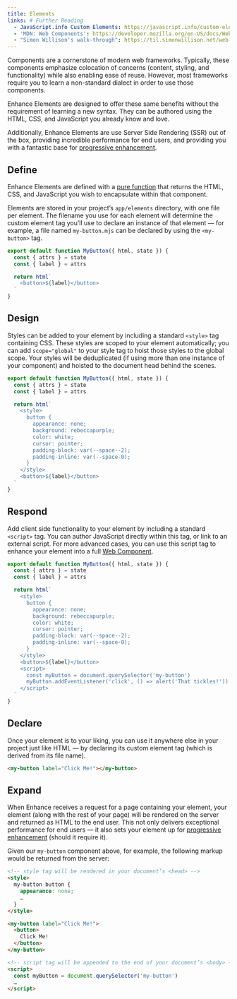 ```yaml
---
title: Elements
links: # Further Reading
  - JavaScript.info Custom Elements: https://javascript.info/custom-elements
  - 'MDN: Web Components': https://developer.mozilla.org/en-US/docs/Web/Web_Components
  - "Simon Willison's walk-through": https://til.simonwillison.net/web-components/understanding-single-file-web-component
---
```


Components are a cornerstone of modern web frameworks. Typically, these components emphasize colocation of concerns (content, styling, and functionality) while also enabling ease of reuse. However, most frameworks require you to learn a non-standard dialect in order to use those components.

Enhance Elements are designed to offer these same benefits without the requirement of learning a new syntax. They can be authored using the HTML, CSS, and JavaScript you already know and love.

Additionally, Enhance Elements are use Server Side Rendering (SSR) out of the box, providing incredible performance for end users, and providing you with a fantastic base for [progressive enhancement](/docs/patterns/progressive-enhancement).

## Define

Enhance Elements are defined with a [pure function](https://en.wikipedia.org/wiki/Pure_function) that returns the HTML, CSS, and JavaScript you wish to encapsulate within that component.

Elements are stored in your project’s `app/elements` directory, with one file per element. The filename you use for each element will determine the custom element tag you’ll use to declare an instance of that element — for example, a file named `my-button.mjs` can be declared by using the `<my-button>` tag.

<doc-code filename="app/elements/my-button.mjs">

```javascript
export default function MyButton({ html, state }) {
  const { attrs } = state
  const { label } = attrs

  return html`
    <button>${label}</button>
  `
}
```

</doc-code>

## Design

Styles can be added to your element by including a standard `<style>` tag containing CSS. These styles are scoped to your element automatically; you can add `scope="global"` to your style tag to hoist those styles to the global scope. Your styles will be deduplicated (if using more than one instance of your component) and hoisted to the document head behind the scenes.

<doc-code filename="app/elements/my-button.mjs">

```javascript
export default function MyButton({ html, state }) {
  const { attrs } = state
  const { label } = attrs

  return html`
    <style>
      button {
        appearance: none;
        background: rebeccapurple;
        color: white;
        cursor: pointer;
        padding-block: var(--space--2);
        padding-inline: var(--space-0);
      }
    </style>
    <button>${label}</button>
  `
}
```

</doc-code>

## Respond

Add client side functionality to your element by including a standard `<script>` tag. You can author JavaScript directly within this tag, or link to an external script. For more advanced cases, you can use this script tag to enhance your element into a full [Web Component](https://developer.mozilla.org/en-US/docs/Web/API/Web_components/Using_custom_elements).

<doc-code filename="app/elements/my-button.mjs">

```javascript
export default function MyButton({ html, state }) {
  const { attrs } = state
  const { label } = attrs

  return html`
    <style>
      button {
        appearance: none;
        background: rebeccapurple;
        color: white;
        cursor: pointer;
        padding-block: var(--space--2);
        padding-inline: var(--space-0);
      }
    </style>
    <button>${label}</button>
    <script>
      const myButton = document.querySelector('my-button')
      myButton.addEventListener('click', () => alert('That tickles!'))
    </script>
  `
}
```

</doc-code>

## Declare

Once your element is to your liking, you can use it anywhere else in your project just like HTML — by declaring its custom element tag (which is derived from its file name).

<doc-code filename="app/pages/index.html">

```html
<my-button label="Click Me!"></my-button>
```

</doc-code>

## Expand

When Enhance receives a request for a page containing your element, your element (along with the rest of your page) will be rendered on the server and returned as HTML to the end user. This not only delivers exceptional performance for end users — it also sets your element up for [progressive enhancement](/docs/patterns/progressive-enhancement) (should it require it).

Given our `my-button` component above, for example, the following markup would be returned from the server:

```html
<!-- style tag will be rendered in your document’s <head> -->
<style>
  my-button button {
    appearance: none;
    …
  }
</style>

<my-button label="Click Me!">
  <button>
    Click Me!
  </button>
</my-button>

<!-- script tag will be appended to the end of your document’s <body> -->
<script>
  const myButton = document.querySelector('my-button')
  …
</script>
```
